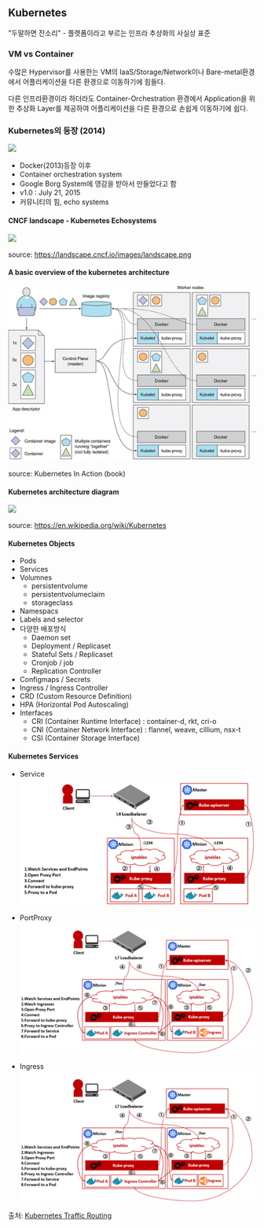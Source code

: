 ## Kubernetes

"두말하면 잔소리" - 플랫폼이라고 부르는 인프라 추상화의 사실상 표준

### VM vs Container
수많은 Hypervisor를 사용한는 VM의 IaaS/Storage/Network이나 Bare-metal환경에서  어플리케이션을 다른 환경으로 이동하기에 힘들다.

다른 인프라환경이라 하더라도 Container-Orchestration 환경에서 Application을 위한 추상화 Layer를 제공하여 어플리케이션을 다른 환경으로 손쉽게 이동하기에 쉽다.

### Kubernetes의 등장 (2014)
![](https://logos-download.com/wp-content/uploads/2018/09/Kubernetes_Logo.png)
- Docker(2013)등장 이후
- Container orchestration system
- Google Borg System에 영감을 받아서 만들었다고 함
- v1.0 : July 21, 2015
- 커뮤니티의 힘, echo systems

#### CNCF landscape - Kubernetes Echosystems
![](../img/k8s-cncf-landscape.png)

source: https://landscape.cncf.io/images/landscape.png


#### A basic overview of the kubernetes architecture
![](../img/k8s-basic-arch.jpg)

source: Kubernetes In Action (book)

#### Kubernetes architecture diagram
![](https://upload.wikimedia.org/wikipedia/commons/b/be/Kubernetes.png)

source: https://en.wikipedia.org/wiki/Kubernetes

#### Kubernetes Objects
- Pods
- Services
- Volumnes
  - persistentvolume
  - persistentvolumeclaim
  - storageclass
- Namespacs
- Labels and selector
- 다양한 배포방식
  - Daemon set
  - Deployment / Replicaset
  - Stateful Sets / Replicaset
  - Cronjob / job
  - Replication Controller
- Configmaps / Secrets
- Ingress / Ingress Controller
- CRD (Custom Resource Definition)
- HPA (Horizontal Pod Autoscaling)
- Interfaces
  - CRI (Container Runtime Interface) : container-d, rkt, cri-o
  - CNI (Container Network Interface) : flannel, weave, cillium, nsx-t
  - CSI (Container Storage Interface)

#### Kubernetes Services
- Service
![](../img/k8s-routing_service.png)

- PortProxy
![](../img/k8s-routing_ingress.png)

- Ingress
![](../img/k8s-routing_ingress.png)

출처: [Kubernetes Traffic Routing](https://techblog.rakuten.co.jp/2017/09/28/k8s-routing2/)
